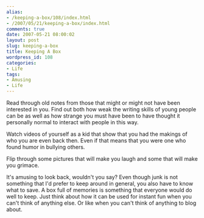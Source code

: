 ```yaml
---
alias:
- /keeping-a-box/108/index.html
- /2007/05/21/keeping-a-box/index.html
comments: true
date: 2007-05-21 08:00:02
layout: post
slug: keeping-a-box
title: Keeping A Box
wordpress_id: 108
categories:
- Life
tags:
- Amusing
- Life
---
```


Read through old notes from those that might or might not have been interested in you.  Find out both how weak the writing skills of young people can be as well as how strange you must have been to have thought it personally normal to interact with people in this way.

Watch videos of yourself as a kid that show that you had the makings of who you are even back then.  Even if that means that you were one who found humor in bullying others.  

Flip through some pictures that will make you laugh and some that will make you grimace.

It's amusing to look back, wouldn't you say?  Even though junk is not something that I'd prefer to keep around in general, you also have to know what to save.  A box full of memories is something that everyone would do well to keep.  Just think about how it can be used for instant fun when you can't think of anything else.  Or like when you can't think of anything to blog about.
